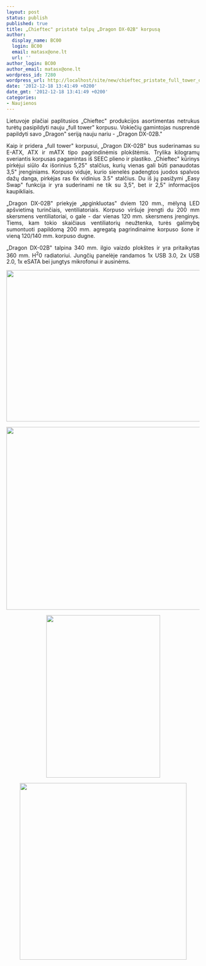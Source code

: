 ```yaml
---
layout: post
status: publish
published: true
title: „Chieftec" pristatė talpų „Dragon DX-02B" korpusą
author:
  display_name: BC00
  login: BC00
  email: matasx@one.lt
  url: ''
author_login: BC00
author_email: matasx@one.lt
wordpress_id: 7280
wordpress_url: http://localhost/site/new/chieftec_pristate_full_tower_dragon_dx02b_korpusa/
date: '2012-12-18 13:41:49 +0200'
date_gmt: '2012-12-18 13:41:49 +0200'
categories:
- Naujienos
---
```

<p style="text-align: justify;">
	Lietuvoje plačiai paplitusios &bdquo;Chieftec&quot; produkcijos asortimentas netrukus turėtų pasipildyti nauju &bdquo;full tower&quot; korpusu. Vokiečių gamintojas nusprendė papildyti savo &bdquo;Dragon&quot; seriją nauju nariu - &bdquo;Dragon DX-02B.&quot;</p>
<p style="text-align: justify;">
	Kaip ir pridera &bdquo;full tower&quot; korpusui, &bdquo;Dragon DX-02B&quot; bus suderinamas su E-ATX, ATX ir mATX tipo pagrindinėmis plok&scaron;tėmis. Trylika kilogramų sveriantis korpusas pagamintas i&scaron; SEEC plieno ir plastiko. &bdquo;Chieftec&quot; kūrinys pirkėjui siūlo 4x i&scaron;orinius 5,25&quot; stalčius, kurių vienas gali būti panaudotas 3,5&quot; įrenginiams. Korpuso viduje, kurio sienelės padengtos juodos spalvos dažų danga, pirkėjas ras 6x vidinius 3.5&quot; stalčius. Du i&scaron; jų pasižymi &bdquo;Easy Swap&quot; funkcija ir yra suderinami ne tik su 3,5&quot;, bet ir 2,5&quot; informacijos kaupikliais.</p>
<p style="text-align: justify;">
	&bdquo;Dragon DX-02B&quot; priekyje &bdquo;apginkluotas&quot; dviem 120 mm., mėlyną LED ap&scaron;vietimą turinčiais, ventiliatoriais. Korpuso vir&scaron;uje įrengti du 200 mm skersmens ventiliatoriai, o gale - dar vienas 120 mm. skersmens įrenginys. Tiems, kam tokio skaičiaus ventiliatorių neužtenka, turės galimybę sumontuoti papildomą 200 mm. agregatą pagrindinaime korpuso &scaron;one ir vieną 120/140 mm. korpuso dugne.</p>
<p style="text-align: justify;">
	&bdquo;Dragon DX-02B&quot; talpina 340 mm. ilgio vaizdo plok&scaron;tes ir yra pritaikytas 360 mm. H<sup>2</sup>0 radiatoriui. Jungčių panelėje randamos 1x USB 3.0, 2x USB 2.0, 1x eSATA bei jungtys mikrofonui ir ausinėms.</p>
<p style="text-align: justify;">
	<a href="http://technews.lt/userfiles/dragondx-02b_01.jpg"><img alt="" src="http://technews.lt/userfiles/dragondx-02b_01.jpg" style="width: 520px; height: 395px;" /></a></p>
<p style="text-align: justify;">
	<a href="http://technews.lt/userfiles/dragon DX-02B.jpg"><img alt="" src="http://technews.lt/userfiles/dragon DX-02B.jpg" style="width: 520px; height: 477px;" /></a></p>
<p style="text-align: center;">
	<img alt="" src="http://technews.lt/userfiles/05.jpg" style="width: 297px; height: 424px;" /></p>
<p style="text-align: center;">
	<img alt="" src="http://technews.lt/userfiles/06.jpg" style="width: 435px; height: 461px;" /></p>
